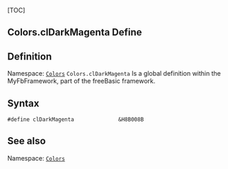 [TOC]
## Colors.clDarkMagenta Define

## Definition
Namespace: [`Colors`](Colors.md)
`Colors.clDarkMagenta` Is a global definition within the MyFbFramework, part of the freeBasic framework.
## Syntax

```freeBasic
#define clDarkMagenta              &H8B008B
```

## See also
Namespace: [`Colors`](Colors.md)
